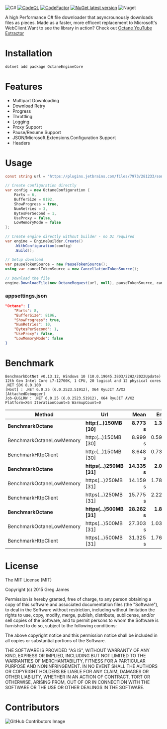 ![C#](https://github.com/gregyjames/OctaneDownloader/actions/workflows/dotnet.yml/badge.svg)
[![CodeQL](https://github.com/gregyjames/OctaneDownloader/actions/workflows/codeql-analysis.yml/badge.svg?branch=master)](https://github.com/gregyjames/OctaneDownloader/actions/workflows/codeql-analysis.yml)
[![CodeFactor](https://www.codefactor.io/repository/github/gregyjames/octanedownloader/badge)](https://www.codefactor.io/repository/github/gregyjames/octanedownloader)
[![NuGet latest version](https://badgen.net/nuget/v/OctaneEngineCore)](https://www.nuget.org/packages/OctaneEngineCore)
![Nuget](https://img.shields.io/nuget/dt/OctaneEngineCore)


A high Performance C# file downloader that asyncrounously downloads files as pieces. Made as a faster, more efficent replacement to Microsoft's WebClient.Want to see the library in action? Check out [Octane YouTube Extractor](https://github.com/gregyjames/OCTANE-YoutubeExtractor)

# Installation
```sh
dotnet add package OctaneEngineCore
```

# Features
* Multipart Downloading
* Download Retry
* Progress
* Throttling
* Logging
* Proxy Support
* Pause/Resume Support
* JSON/Microsoft.Extensions.Configuration Support
* Headers

# Usage
```csharp
const string url = "https://plugins.jetbrains.com/files/7973/281233/sonarlint-intellij-7.4.0.60471.zip?updateId=281233&pluginId=7973&family=INTELLIJ";
        
// Create configuration directly
var config = new OctaneConfiguration {
    Parts = 6,
    BufferSize = 8192,
    ShowProgress = true,
    NumRetries = 3,
    BytesPerSecond = 1,
    UseProxy = false,
    LowMemoryMode = false
};
        
// Create engine directly without builder - no DI required
var engine = EngineBuilder.Create()
    .WithConfiguration(config)
    .Build();
        
// Setup download
var pauseTokenSource = new PauseTokenSource();
using var cancelTokenSource = new CancellationTokenSource();
        
// Download the file
engine.DownloadFile(new OctaneRequest(url, null), pauseTokenSource, cancelTokenSource.Token).Wait();  
```

### appsettings.json
```json
"Octane": {
    "Parts": 8,
    "BufferSize": 8196,
    "ShowProgress": true,
    "NumRetries": 10,
    "BytesPerSecond": 1,
    "UseProxy": false,
    "LowMemoryMode": false
}
```
# Benchmark

```
BenchmarkDotNet v0.13.12, Windows 10 (10.0.19045.3803/22H2/2022Update)
12th Gen Intel Core i7-12700K, 1 CPU, 20 logical and 12 physical cores
.NET SDK 8.0.100
[Host] : .NET 6.0.25 (6.0.2523.51912), X64 RyuJIT AVX2 [AttachedDebugger]
Job-GUGLRW : .NET 6.0.25 (6.0.2523.51912), X64 RyuJIT AVX2
Platform=X64 IterationCount=5 WarmupCount=0
```

| Method | Url | Mean | Error | StdDev |
|------------------------- |--------------------- |---------:|--------:|---------:|
| **BenchmarkOctane** | **http:(...)150MB [30]** | **8.773 s** | **1.321 s** | **0.3430 s** |
| BenchmarkOctaneLowMemory | http:(...)150MB [30] | 8.999 s | 0.5978 s | 0.0925 s |
| BenchmarkHttpClient | http:(...)150MB [30] | 8.648 s | 0.7375 s | 0.1915 s |
| **BenchmarkOctane** | **https(...)250MB [31]** | **14.335 s** | **2.095 s** | **0.5440 s** |
| BenchmarkOctaneLowMemory | https(...)250MB [31] | 14.159 s | 1.7879 s | 0.4643 s |
| BenchmarkHttpClient | https(...)250MB [31] | 15.775 s | 2.2267 s | 0.3446 s |
| **BenchmarkOctane** | **https(...)500MB [31]** | **28.262 s** | **1.876 s** | **0.2904 s** |
| BenchmarkOctaneLowMemory | https(...)500MB [31] | 27.303 s | 1.0371 s | 0.2693 s |
| BenchmarkHttpClient | https(...)500MB [31] | 31.325 s | 1.7619 s | 0.2727 s |

# License
The MIT License (MIT)

Copyright (c) 2015 Greg James

Permission is hereby granted, free of charge, to any person obtaining a copy
of this software and associated documentation files (the "Software"), to deal
in the Software without restriction, including without limitation the rights
to use, copy, modify, merge, publish, distribute, sublicense, and/or sell
copies of the Software, and to permit persons to whom the Software is
furnished to do so, subject to the following conditions:

The above copyright notice and this permission notice shall be included in all
copies or substantial portions of the Software.

THE SOFTWARE IS PROVIDED "AS IS", WITHOUT WARRANTY OF ANY KIND, EXPRESS OR
IMPLIED, INCLUDING BUT NOT LIMITED TO THE WARRANTIES OF MERCHANTABILITY,
FITNESS FOR A PARTICULAR PURPOSE AND NONINFRINGEMENT. IN NO EVENT SHALL THE
AUTHORS OR COPYRIGHT HOLDERS BE LIABLE FOR ANY CLAIM, DAMAGES OR OTHER
LIABILITY, WHETHER IN AN ACTION OF CONTRACT, TORT OR OTHERWISE, ARISING FROM,
OUT OF OR IN CONNECTION WITH THE SOFTWARE OR THE USE OR OTHER DEALINGS IN THE
SOFTWARE.

# Contributors
![GitHub Contributors Image](https://contrib.rocks/image?repo=gregyjames/OctaneDownloader)

